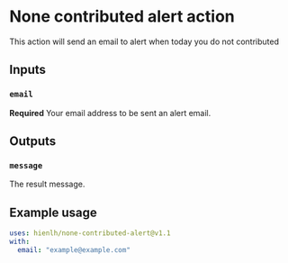 # None contributed alert action

This action will send an email to alert when today you do not contributed

## Inputs

### `email`

**Required** Your email address to be sent an alert email.

## Outputs

### `message`

The result message.

## Example usage

```yaml
uses: hienlh/none-contributed-alert@v1.1
with:
  email: "example@example.com"
```
